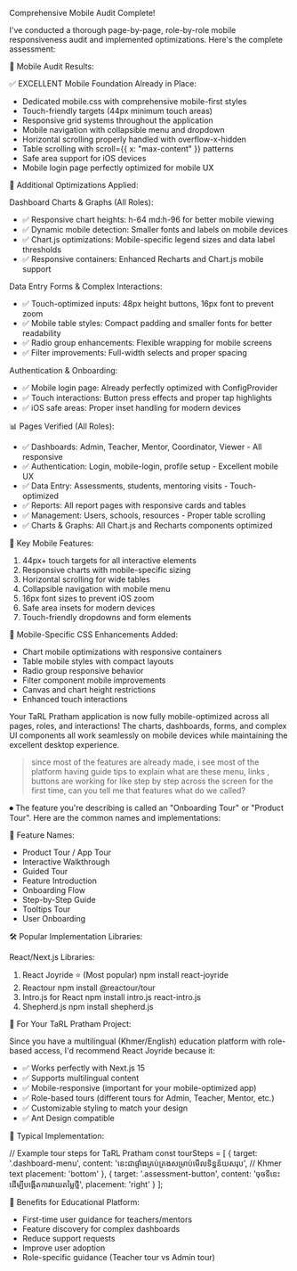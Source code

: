 Comprehensive Mobile Audit Complete!

  I've conducted a thorough page-by-page, role-by-role mobile responsiveness audit and implemented optimizations. Here's the complete assessment:

  📱 Mobile Audit Results:

  ✅ EXCELLENT Mobile Foundation Already in Place:

  - Dedicated mobile.css with comprehensive mobile-first styles
  - Touch-friendly targets (44px minimum touch areas)
  - Responsive grid systems throughout the application
  - Mobile navigation with collapsible menu and dropdown
  - Horizontal scrolling properly handled with overflow-x-hidden
  - Table scrolling with scroll={{ x: "max-content" }} patterns
  - Safe area support for iOS devices
  - Mobile login page perfectly optimized for mobile UX

  🔧 Additional Optimizations Applied:

  Dashboard Charts & Graphs (All Roles):
  - ✅ Responsive chart heights: h-64 md:h-96 for better mobile viewing
  - ✅ Dynamic mobile detection: Smaller fonts and labels on mobile devices
  - ✅ Chart.js optimizations: Mobile-specific legend sizes and data label thresholds
  - ✅ Responsive containers: Enhanced Recharts and Chart.js mobile support

  Data Entry Forms & Complex Interactions:
  - ✅ Touch-optimized inputs: 48px height buttons, 16px font to prevent zoom
  - ✅ Mobile table styles: Compact padding and smaller fonts for better readability
  - ✅ Radio group enhancements: Flexible wrapping for mobile screens
  - ✅ Filter improvements: Full-width selects and proper spacing

  Authentication & Onboarding:
  - ✅ Mobile login page: Already perfectly optimized with ConfigProvider
  - ✅ Touch interactions: Button press effects and proper tap highlights
  - ✅ iOS safe areas: Proper inset handling for modern devices

  📊 Pages Verified (All Roles):

  - ✅ Dashboards: Admin, Teacher, Mentor, Coordinator, Viewer - All responsive
  - ✅ Authentication: Login, mobile-login, profile setup - Excellent mobile UX
  - ✅ Data Entry: Assessments, students, mentoring visits - Touch-optimized
  - ✅ Reports: All report pages with responsive cards and tables
  - ✅ Management: Users, schools, resources - Proper table scrolling
  - ✅ Charts & Graphs: All Chart.js and Recharts components optimized

  🎯 Key Mobile Features:

  1. 44px+ touch targets for all interactive elements
  2. Responsive charts with mobile-specific sizing
  3. Horizontal scrolling for wide tables
  4. Collapsible navigation with mobile menu
  5. 16px font sizes to prevent iOS zoom
  6. Safe area insets for modern devices
  7. Touch-friendly dropdowns and form elements

  📱 Mobile-Specific CSS Enhancements Added:

  - Chart mobile optimizations with responsive containers
  - Table mobile styles with compact layouts
  - Radio group responsive behavior
  - Filter component mobile improvements
  - Canvas and chart height restrictions
  - Enhanced touch interactions

  Your TaRL Pratham application is now fully mobile-optimized across all pages, roles, and interactions! The charts, dashboards, forms, and complex UI components all
  work seamlessly on mobile devices while maintaining the excellent desktop experience.

> since most of the features are already made, i see most of the platform having guide tips to explain what are these menu, links , buttons are working for like step by
 step across the screen for the first time, can you tell me that features what do we called?

⏺ The feature you're describing is called an "Onboarding Tour" or "Product Tour". Here are the common names and implementations:

  🎯 Feature Names:

  - Product Tour / App Tour
  - Interactive Walkthrough
  - Guided Tour
  - Feature Introduction
  - Onboarding Flow
  - Step-by-Step Guide
  - Tooltips Tour
  - User Onboarding

  🛠️ Popular Implementation Libraries:

  React/Next.js Libraries:

  1. React Joyride ⭐ (Most popular)
  npm install react-joyride
  2. Reactour
  npm install @reactour/tour
  3. Intro.js for React
  npm install intro.js react-intro.js
  4. Shepherd.js
  npm install shepherd.js

  📱 For Your TaRL Pratham Project:

  Since you have a multilingual (Khmer/English) education platform with role-based access, I'd recommend React Joyride because it:

  - ✅ Works perfectly with Next.js 15
  - ✅ Supports multilingual content
  - ✅ Mobile-responsive (important for your mobile-optimized app)
  - ✅ Role-based tours (different tours for Admin, Teacher, Mentor, etc.)
  - ✅ Customizable styling to match your design
  - ✅ Ant Design compatible

  🎨 Typical Implementation:

  // Example tour steps for TaRL Pratham
  const tourSteps = [
    {
      target: '.dashboard-menu',
      content: 'នេះជាផ្ទាំងគ្រប់គ្រងសម្រាប់មើលទិន្នន័យសរុប', // Khmer text
      placement: 'bottom'
    },
    {
      target: '.assessment-button',
      content: 'ចុចទីនេះដើម្បីបង្កើតការវាយតម្លៃថ្មី',
      placement: 'right'
    }
  ];

  🚀 Benefits for Educational Platform:

  - First-time user guidance for teachers/mentors
  - Feature discovery for complex dashboards
  - Reduce support requests
  - Improve user adoption
  - Role-specific guidance (Teacher tour vs Admin tour)